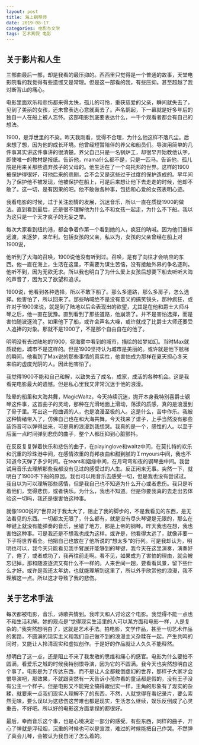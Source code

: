 ```yaml
---
layout: post
title: 海上钢琴师
date: 2019-08-17
categories: 电影与文学 
tags: 艺术真假 电影
---
```


## 关于影片和人生

三部曲最后一部，却是我看的最压抑的。西西里只觉得是一个普通的故事，天堂电影院看的我觉得有些遗憾又是常理。但是这一部看的我，有些压抑。甚至超越了我对断背山的痛心。

电影里面欢乐和悲伤都来得太快，孤儿的可怜，重获慈爱的父亲，瞬间就失去了，见到了美丽的女孩，还未曾表达心意就离去了。声名鹊起，下一幕就是好多年后的独自一人在船上被人忘怀。这部电影到底要表达什么，一千个观看者都会有自己的想法。

1900，是浮世里的不染。昨天我刚看，觉得不合理，为什么他这样不落凡尘。后来想了想，因为他的成长环境。他曾经短暂陪伴的养父和船员们。导演用简单的几件事其实讲这件事讲的很清楚。养父自己只是一名锅炉工，却很早开始教他认字，即使唯一的教材是报纸。告诉他，mama什么都不是，只是一匹马。告诉他，孤儿院是用来关那些遗弃孩子的父母的。他生活在了一个乌托邦的世界。这样的1900被保护得很好，可他后来的悲剧，会不会又是这些过于过度的保护造成的。早年间为了保护他不被发现，他被保护在船上，可是后来想让他下去走走的时候，他却不敢了。这一切，是有因果的吧。他不敢做各种事，包括和心爱的女孩表明心迹。

我看电影的时候，过于关注剧情的发展，沉迷音乐，所以一直在质疑1900的做法。直到看到最后，还是很不理解他为什么不和女孩一起走，为什么不下船。我以为这只是一个天才疯子的无妄之举。

每次大家看到纽约港，都会争着作第一个看到她的人，疯狂的呐喊。因为他们重样远渡，来逐梦，来牟利。包括女孩的父亲，私以为，女孩的父亲曾经在船上对1900说，



他听到了大海的召唤，1900说他没有听到过。召唤，是有了向往才会响应的东西。他一直在海上，生活在这里，不需要为谋生苦恼，没有接触外界的争名逐利。他听不到，因为无欲无求。所以我也明白了为什么爱上女孩后想要下船去听听大海的声音了，因为又了欲望和追求。

1900说，他看到各种选择，所以不敢下船了。那么多道路，那么多房子，怎么选择。他害怕了，所以回来了。那些呐喊绝不是没有意义的搞笑镜头，那种疯狂，或许对于1900来说，就是到了陆地以后会表现出的欲望，尤其是在他和爵士大师斗琴之后，他一直在犹豫。直到看到了那些道路，他崩溃了。并不是害怕选择，而是害怕随波逐流了。如果他下了船，或许会声名大噪，或许就成了比爵士大师还要受人追捧的对象。那就不是1900了，不是那个自由自在的他了。



明明没有去过陆地的1900，将海雾中看到的城市，描绘的如梦如幻。当时Max就质疑他，城市不是这样的。但是1900坚持认为城市是美丽的。或许就是他下舷梯的瞬间，他看到了Max说的那些事情的真实性，他害怕成为那样在夏天担心冬天来临的虚度光阴的人。因此他害怕了。

我觉得1900不能和自己和解，以致失去了成名，成家，成活的各种机会。这是我看完电影最大的遗憾。但是私心里我又非常沉迷于他的浪漫。



眩晕的船里和大海共舞，MagicWaltz，今天持续沉迷，抛开本身我特别喜爵士钢琴这件事，这首曲子的灵动，那种在光滑地面上滑动，荡漾的质感，真的是浪漫到了骨子里。写出这一段曲调的人，也是浪漫至极的人。这是什么，苦中作乐。我被这种情绪带入了，仿佛自己也在和大海共舞。今天找来了谱子，上手当然没有那些装饰音可以弹得出来，可是真的浪漫到我想哭。我真的是一个，感性的人。以至于后面一点时间弹到悲伤的曲子，整个人都压抑到心脏颤抖。

在反反复复弹着快乐和悲伤的曲子，在playinglove和waltz中间，在莫扎特的欢乐和沉重的珍珠港中间，在感情浓重的肖邦夜曲和甜到腻的Ｉｍyours中间，我也不知道今天弹了多少时间。在tears和姻缘中间，在月弯弯和夜的钢琴曲中间。我尝试用音乐去理解那些我都没有见过的感受过的人生。反正闲来无事。突然一下，就明白了1900不下船的原因。我也可以用音乐去感受一切，但是我也没有尝试过。我自以为可以理解那些感情，但是我自己也不知道为什么开心或者悲伤。我只是听着他们，觉得悲伤，或者快乐。为什么，我也不知道。但是你要我真的去走出去体验这一切吗，我还是很害怕这种事。

就像1900说的“世界对于我太大了，阻止了我的脚步的，不是我看见的东西，是无法看见的东西。一切都太无限了，什么都有，就是没有尽头琴键是无限的，那么在琴键上就没有能弹奏的音乐，坐错了地方，那是上帝的钢琴。昨天我也在想，我也害怕这种事。可是我还是不想我也成为这样。或许是，他看得太远了，就像非要一下子将世界看全。他把自己也放在了他所说的“想太多”的行列。可是我却认为，明明也可以，我今天只能看见我手臂展开能够到的琴键，我今天在这里演奏，演奏好了，倦了，或者成功了，我再往前走啊。看不见，如果成为了害怕的理由，就会被忘记掉，那和随波逐流又有什么不一样的。人来世间一趟，要看看风景，留下些什么才好。或许是我还太年幼，也就能理解到这里了，所以外乎欣赏他的浪漫，我不理解这一点。所以这才导致了我的悲伤。

## 关于艺术手法

每次都被电影，音乐，诗歌共情到。我昨天和人讨论这个电影。我觉得不能一点也不和生活和解。她的观点是“觉得现实生活里的人可以某方面和电影一样，人是复杂的。”我突然想明白了，这就是艺术手法。拍电影，文学作品，甚至一切艺术作品的套路，不圆满的现实主义和我们自己做不到的浪漫主义杂糅在一起，产生共鸣的同时，又能让人拎清现实和虚拟创作。于是好的作品就让人久久不能释然。

想明白了这一点，还是阻止不来了我发散的思维和痛心的感官。电影为什么要拍不圆满，看爱乐之城的时候我特别恨导演，因为它的不圆满。我今天也突然想明白这个事了。电影是为了传达东西，而不是让人全都栽倒虚幻的世界，那样子大家才会恨导演吧，那效果，不就跟突然有一天告诉小孩你看的童话都是假的，没有王子没有公主一个样子。但是电影又不能完全搞得跟纪实一样，主角的形象有了现实的杂糅，就要来一点我们现实人理解不了的东西，不然，人就觉得在看纪录片，要么索然无味，要么误以为这悲伤这苦难也都是现实，生活怎么继续，娱乐反倒成了心灵重击，不好吧。所以好的电影这方面拿捏的都很好。

最后，幸而音乐这个事，也是心境决定一部分的感受。有些东西，同样的曲子，开心了弹就是浮轻烟，沉重的时候也可以是宣泄，难过的时候能把自己作哭。不然弹了真会儿琴，会被认为我自闭了怎么着的。
